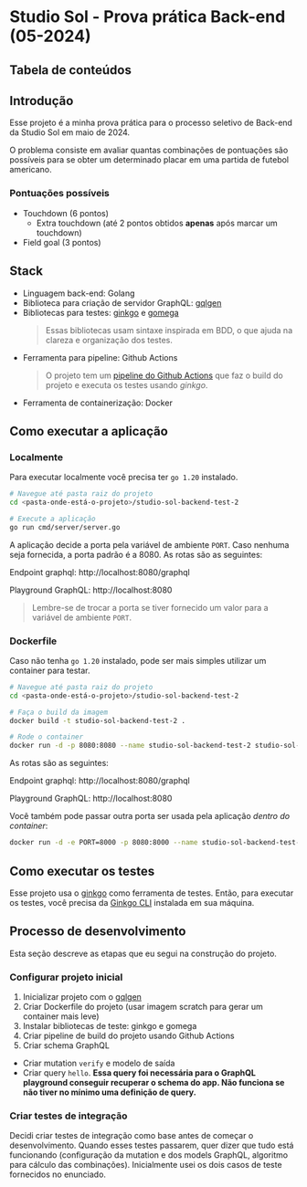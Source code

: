 # Studio Sol - Prova prática Back-end (05-2024)

## Tabela de conteúdos

<!-- TODO: Criar tabela de conteúdos do README -->

## Introdução

Esse projeto é a minha prova prática para o processo seletivo de Back-end da Studio Sol em maio de 2024.

O problema consiste em avaliar quantas combinações de pontuações são possíveis para se obter um determinado placar em uma partida de futebol americano.

### Pontuações possíveis

- Touchdown (6 pontos)
  - Extra touchdown (até 2 pontos obtidos **apenas** após marcar um touchdown)
- Field goal (3 pontos)

## Stack

- Linguagem back-end: Golang
- Biblioteca para criação de servidor GraphQL: [gqlgen](https://github.com/99designs/gqlgen)
- Bibliotecas para testes: [ginkgo](https://github.com/onsi/ginkgo) e [gomega](https://github.com/onsi/gomega)
  > Essas bibliotecas usam sintaxe inspirada em BDD, o que ajuda na clareza e organização dos testes.
- Ferramenta para pipeline: Github Actions
  > O projeto tem um [pipeline do Github Actions](.github/workflows/main.yml) que faz o build do projeto e executa os testes usando _ginkgo_.
- Ferramenta de containerização: Docker

## Como executar a aplicação

### Localmente

Para executar localmente você precisa ter `go 1.20` instalado.

```bash
# Navegue até pasta raiz do projeto
cd <pasta-onde-está-o-projeto>/studio-sol-backend-test-2

# Execute a aplicação
go run cmd/server/server.go
```

A aplicação decide a porta pela variável de ambiente `PORT`. Caso nenhuma seja fornecida, a porta padrão é a 8080. As rotas são as seguintes:

Endpoint graphql: http://localhost:8080/graphql

Playground GraphQL: http://localhost:8080

> Lembre-se de trocar a porta se tiver fornecido um valor para a variável de ambiente `PORT`.

### Dockerfile

Caso não tenha `go 1.20` instalado, pode ser mais simples utilizar um container para testar.

```bash
# Navegue até pasta raiz do projeto
cd <pasta-onde-está-o-projeto>/studio-sol-backend-test-2

# Faça o build da imagem
docker build -t studio-sol-backend-test-2 .

# Rode o container
docker run -d -p 8080:8080 --name studio-sol-backend-test-2 studio-sol-backend-test-2
```

As rotas são as seguintes:

Endpoint graphql: http://localhost:8080/graphql

Playground GraphQL: http://localhost:8080

Você também pode passar outra porta ser usada pela aplicação _dentro do container_:

```bash
docker run -d -e PORT=8000 -p 8080:8000 --name studio-sol-backend-test-2 studio-sol-backend-test-2
```

## Como executar os testes

Esse projeto usa o [ginkgo](https://github.com/onsi/ginkgo) como ferramenta de testes. Então, para executar os testes, você precisa da [Ginkgo CLI](https://onsi.github.io/ginkgo/#installing-ginkgo) instalada em sua máquina.

## Processo de desenvolvimento

Esta seção descreve as etapas que eu segui na construção do projeto.

### Configurar projeto inicial

1. Inicializar projeto com o [gqlgen](https://github.com/99designs/gqlgen)
2. Criar Dockerfile do projeto (usar imagem scratch para gerar um container mais leve)
3. Instalar bibliotecas de teste: ginkgo e gomega
4. Criar pipeline de build do projeto usando Github Actions
5. Criar schema GraphQL

- Criar mutation `verify` e modelo de saída
- Criar query `hello`. **Essa query foi necessária para o GraphQL playground conseguir recuperar o schema do app. Não funciona se não tiver no mínimo uma definição de query.**

### Criar testes de integração

Decidi criar testes de integração como base antes de começar o desenvolvimento. Quando esses testes passarem, quer dizer que tudo está funcionando (configuração da mutation e dos models GraphQL, algoritmo para cálculo das combinações). Inicialmente usei os dois casos de teste fornecidos no enunciado.
